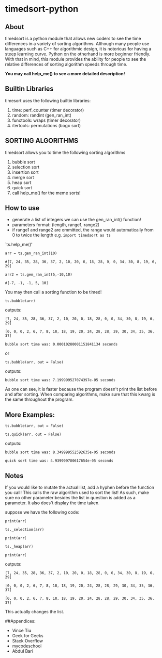 # timedsort-python
## About
timedsort is a python module that allows new coders to see the time differences in a variety of sorting algorithms. Although many people use languages such as C++ for algorithmic design, it is notorious for having a steep learning curve. Python on the otherhand is more beginner friendly. With that in mind, this module provides the ability for people to see the relative differences of sorting algorithm speeds through time.

**You may call help_me() to see a more detailed description!**

## Builtin Libraries
timesort uses the following builtin libraries:
1. time: perf_counter (timer decorator)
2. random: randint (gen_ran_int)
3. functools: wraps (timer decorator)
4. itertools: permutations (bogo sort)

## SORTING ALGORITHMS
timedsort allows you to time the following sorting algorithms
1. bubble sort
2. selection sort
3. insertion sort
4. merge sort
5. heap sort
6. quick sort
7. call help_me() for the meme sorts!

## How to use
- generate a list of integers we can use the gen_ran_int() function!
- parameters format: (length, range1, range2)
- if range1 and range2 are ommitted, the range would automatically from 0 to twice the length
e.g.
`import timedsort as ts`

`ts.help_me()'

`arr = ts.gen_ran_int(10)`

`#[7, 24, 35, 28, 36, 37, 2, 10, 20, 0, 18, 28, 0, 0, 34, 30, 8, 19, 6, 29]`

`arr2 = ts.gen_ran_int(5,-10,10)`

`#[-7, -1, -1, 5, 10]`

You may then call a sorting function to be timed!

`ts.bubble(arr)`

outputs:

`[7, 24, 35, 28, 36, 37, 2, 10, 20, 0, 18, 28, 0, 0, 34, 30, 8, 19, 6, 29]`

`[0, 0, 0, 2, 6, 7, 8, 10, 18, 19, 20, 24, 28, 28, 29, 30, 34, 35, 36, 37]`

`bubble sort time was: 0.00010280001151841134 seconds`

or

`ts.bubble(arr, out = False)`

outputs:

`bubble sort time was: 7.199999527074397e-05 seconds`

As one can see, it is faster because the program doesn't print the list before and after sorting. When comparing algorithms, make sure that this kwarg is the same throughout the program.

## More Examples:
`ts.bubble(arr, out = False)`

`ts.quick(arr, out = False)`

outputs:

`bubble sort time was: 8.349999552592635e-05 seconds`


`quick sort time was: 4.939999780617654e-05 seconds`

## Notes
If you would like to mutate the actual list, add a hyphen before the function you call! This calls the raw algorithm used to sort the list! As such, make sure no other parameter besides the list in question is added as a parameter. It also does't display the time taken.

suppose we have the following code:

`print(arr)`

`ts._selection(arr)`

`print(arr)`

`ts._heap(arr)`

`print(arr)`

outputs:

`[7, 24, 35, 28, 36, 37, 2, 10, 20, 0, 18, 28, 0, 0, 34, 30, 8, 19, 6, 29]`

`[0, 0, 0, 2, 6, 7, 8, 10, 18, 19, 20, 24, 28, 28, 29, 30, 34, 35, 36, 37]`

`[0, 0, 0, 2, 6, 7, 8, 10, 18, 19, 20, 24, 28, 28, 29, 30, 34, 35, 36, 37]`

This actually changes the list.

##Appendices:
- Vince Tiu
- Geek for Geeks
- Stack Overflow
- mycodeschool
- Abdul Bari
